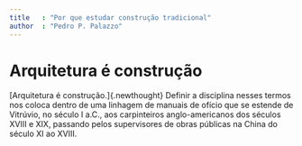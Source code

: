 ```yaml
---
title   : "Por que estudar construção tradicional"
author  : "Pedro P. Palazzo"
---
```


# Arquitetura é construção #

[Arquitetura é construção.]{.newthought} Definir a disciplina nesses
termos nos coloca dentro de uma linhagem de manuais de ofício que se
estende de Vitrúvio, no século I a.C., aos carpinteiros anglo-americanos
dos séculos XVIII e XIX, passando pelos supervisores de obras públicas
na China do século XI ao XVIII.

